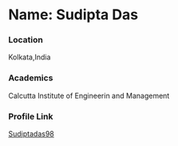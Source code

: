 # Name: Sudipta Das

### Location

Kolkata,India

### Academics

Calcutta Institute of Engineerin and Management

### Profile Link

[Sudiptadas98](https://github.com/Sudiptadas98)